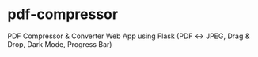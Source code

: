 # pdf-compressor
PDF Compressor &amp; Converter Web App using Flask (PDF ↔️ JPEG, Drag &amp; Drop, Dark Mode, Progress Bar)
